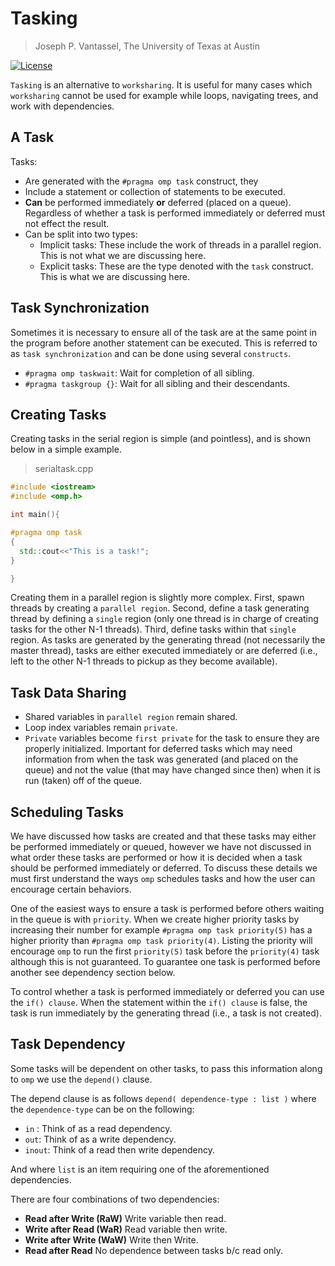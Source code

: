 # Tasking

> Joseph P. Vantassel, The University of Texas at Austin

[![License](https://img.shields.io/badge/license-CC--By--SA--4.0-brightgreen.svg)](https://github.com/jpvantassel/parallel-course/blob/master/LICENSE.md)

`Tasking` is an alternative to `worksharing`. It is useful for many cases
which `worksharing` cannot be used for example while loops, navigating trees,
and work with dependencies.

## A Task

Tasks:

- Are generated with the `#pragma omp task` construct, they
- Include a statement or collection of statements to be executed.
- __Can__ be performed immediately __or__ deferred (placed on
a queue). Regardless of whether a task is performed immediately or
deferred must not effect the result.
- Can be split into two types:
  - Implicit tasks: These include the work of threads in a parallel
  region. This is not what we are discussing here.
  - Explicit tasks: These are the type denoted with the `task` construct.
  This is what we are discussing here.

## Task Synchronization

Sometimes it is necessary to ensure all of the task are at the same point
in the program before another statement can be executed. This is referred
to as `task synchronization` and can be done using several `constructs`.

- `#pragma omp taskwait`: Wait for completion of all sibling.
- `#pragma taskgroup {}`: Wait for all sibling and their descendants.

## Creating Tasks

Creating tasks in the serial region is simple (and pointless), and is
shown below in a simple example.

<!-- TODO (jpv): Add simpler serial example of tasking. -->

> serialtask.cpp

```cpp
#include <iostream>
#include <omp.h>

int main(){

#pragma omp task
{
  std::cout<<"This is a task!";
}

}
```

Creating them in a parallel region is slightly more complex. First, spawn
threads by creating a `parallel region`. Second, define a task generating
thread by defining a `single` region (only one thread is in charge of
creating tasks for the other N-1 threads). Third, define tasks within that
`single` region. As tasks are generated by the generating thread (not
necessarily the master thread), tasks are either executed immediately or
are deferred (i.e., left to the other N-1 threads to pickup as they
become available).

<!-- TODO (jpv): Add example of parallel tasking. -->

## Task Data Sharing

- Shared variables in `parallel region` remain shared.
- Loop index variables remain `private`.
- `Private` variables become `first private` for the task to ensure
they are properly initialized. Important for deferred tasks which may need
information from when the task was generated (and placed on the queue) and
not the value (that may have changed since then) when it is run (taken)
off of the queue.

## Scheduling Tasks

We have discussed how tasks are created and that these tasks may either
be performed immediately or queued, however we have not discussed in what
order these tasks are performed or how it is decided when a task should be
performed immediately or deferred. To discuss these details we must
first understand the ways `omp` schedules tasks and how the user can
encourage certain behaviors.

One of the easiest ways to ensure a task is performed before others
waiting in the queue is with `priority`. When we create higher priority
tasks by increasing their number for example
`#pragma omp task priority(5)` has a higher priority than
`#pragma omp task priority(4)`. Listing the priority will encourage
`omp` to run the first `priority(5)` task before the `priority(4)` task
although this is not guaranteed. To guarantee one task is performed before
another see dependency section below.

To control whether a task is performed immediately or deferred you can use
the `if() clause`. When the statement within the `if() clause` is false,
the task is run immediately by the generating thread
(i.e., a task is not created).

## Task Dependency

Some tasks will be dependent on other tasks, to pass this information
along to `omp` we use the `depend()` clause.

The depend clause is as follows `depend( dependence-type : list )` where
the `dependence-type` can be on the following:

- `in` : Think of as a read dependency.
- `out`: Think of as a write dependency.
- `inout`: Think of a read then write dependency.

And where `list` is an item requiring one of the aforementioned
dependencies.

There are four combinations of two dependencies:

- __Read after Write (RaW)__ Write variable then read.
- __Write after Read (WaR)__ Read variable then write.
- __Write after Write (WaW)__ Write then Write.
- __Read after Read__ No dependence between tasks b/c read only.
